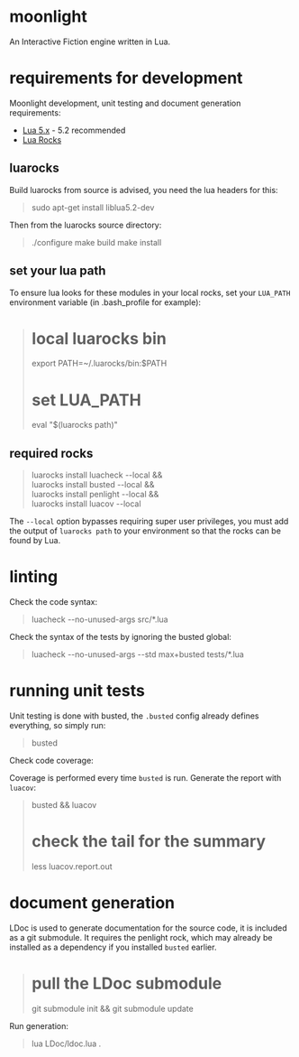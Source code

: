 # moonlight

An Interactive Fiction engine written in Lua.

# requirements for development

Moonlight development, unit testing and document generation requirements:

* [Lua 5.x](http://www.lua.org/) - 5.2 recommended
* [Lua Rocks](https://luarocks.org/)

## luarocks

Build luarocks from source is advised, you need the lua headers for this:

> sudo apt-get install liblua5.2-dev

Then from the luarocks source directory:

> ./configure
> make build
> make install

## set your lua path

To ensure lua looks for these modules in your local rocks, set your `LUA_PATH` environment variable (in .bash_profile for example):

> # local luarocks bin
> export PATH=~/.luarocks/bin:$PATH
>
> # set LUA_PATH
> eval "$(luarocks path)"

## required rocks

> luarocks install luacheck --local && \
> luarocks install busted --local && \
> luarocks install penlight --local && \
> luarocks install luacov --local

The `--local` option bypasses requiring super user privileges, you must add the output of `luarocks path` to your environment so that the rocks can be found by Lua.

# linting

Check the code syntax:

> luacheck --no-unused-args src/*.lua

Check the syntax of the tests by ignoring the busted global:

> luacheck --no-unused-args --std max+busted tests/*.lua

# running unit tests

Unit testing is done with busted, the `.busted` config already defines everything, so simply run:

> busted

Check code coverage:

Coverage is performed every time `busted` is run. Generate the report with `luacov`:

> busted && luacov
>
> # check the tail for the summary
> less luacov.report.out

# document generation

LDoc is used to generate documentation for the source code, it is included as a git submodule. It requires the penlight rock, which may already be installed as a dependency if you installed `busted` earlier.

> # pull the LDoc submodule
> git submodule init && git submodule update

Run generation:

> lua LDoc/ldoc.lua .
